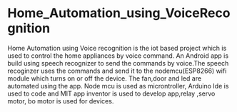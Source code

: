 # Home_Automation_using_VoiceRecognition
Home Automation using Voice recognition is the iot based project which is used to control the home appliances by voice command. An Android app is build  using speech recognizer to send the commands by voice.The speech recoginzer uses the commands and send it to the nodemcu(ESP8266) wifi module which turns on or off the device. The fan,door and led are automated using the app. Node mcu is used  as microntroller, Arduino Ide is used to code and MIT app inventor is used to develop app,relay ,servo motor, bo motor is used for devices.
